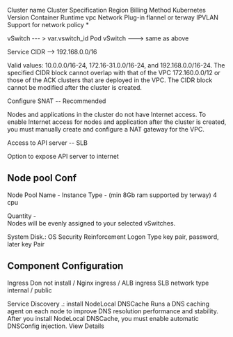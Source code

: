 Cluster name
Cluster Specification
Region
Billing Method
Kubernetes Version
Container Runtime
vpc
Network Plug-in flannel or terway 
    IPVLAN
    Support for network policy  *

vSwitch  --- > var.vswitch_id 
Pod vSwitch ---> same as above

Service CIDR --> 192.168.0.0/16

Valid values: 10.0.0.0/16-24, 172.16-31.0.0/16-24, and 192.168.0.0/16-24.
The specified CIDR block cannot overlap with that of the VPC 172.160.0.0/12 or those of the ACK clusters that are deployed in the VPC. The CIDR block cannot be modified after the cluster is created.


Configure SNAT -- Recommended 

Nodes and applications in the cluster do not have Internet access. To enable Internet access for nodes and application after the cluster is created, you must manually create and configure a NAT gateway for the VPC. 

Access to API server --  SLB 

Option to expose API server to internet 

## Node pool Conf

Node Pool Name -
Instance Type -  (min 8Gb ram supported by terway) 4 cpu

Quantity -  
Nodes will be evenly assigned to your selected vSwitches.

System Disk.: 
OS
Security Reinforcement
Logon Type key pair, password, later
key Pair 


Component Configuration
-----------------------
Ingress  Don not install / Nginx ingress / ALB ingress
    SLB network type internal / public 

Service Discovery .: install NodeLocal DNSCache
Runs a DNS caching agent on each node to improve DNS resolution performance and stability. After you install NodeLocal DNSCache, you must enable automatic DNSConfig injection. View Details


